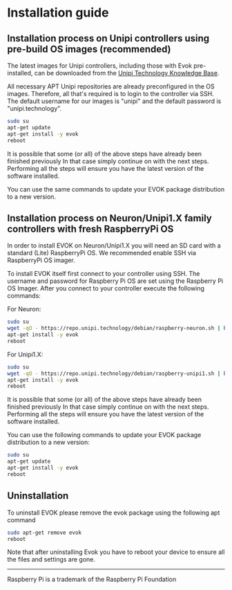 # Installation guide


## Installation process on Unipi controllers using pre-build OS images (recommended)


The latest images for Unipi controllers, including those with Evok pre-installed,
can be downloaded from the 
[Unipi Technology Knowledge Base](https://kb.unipi.technology/os-images).

All necessary APT Unipi repositories are already preconfigured in the OS images.
Therefore, all that's required is to login to the controller via SSH.
The default username for our images is "unipi" and the default password is "unipi.technology".

```bash
sudo su
apt-get update
apt-get install -y evok
reboot
```

It is possible that some (or all) of the above steps have already been finished previously
In that case simply continue on with the next steps.
Performing all the steps will ensure you have the latest version of the software installed.

You can use the same commands to update your EVOK package distribution to a new version.


## Installation process on Neuron/Unipi1.X family controllers with fresh RaspberryPi OS

In order to install EVOK on Neuron/Unipi1.X you will need an SD card with a standard (Lite) RaspberryPi OS.
We recommended enable SSH via RaspberryPi OS imager.

To install EVOK itself first connect to your controller using SSH.
The username and password for Raspberry Pi OS are set using the Raspberry Pi OS Imager.
After you connect to your controller execute the following commands:

For Neuron:
```bash
sudo su
wget -qO - https://repo.unipi.technology/debian/raspberry-neuron.sh | bash
apt-get install -y evok
reboot
```

For Unipi1.X:
```bash
sudo su
wget -qO - https://repo.unipi.technology/debian/raspberry-unipi1.sh | bash
apt-get install -y evok
reboot
```

It is possible that some (or all) of the above steps have already been finished previously
In that case simply continue on with the next steps.
Performing all the steps will ensure you have the latest version of the software installed.

You can use the following commands to update your EVOK package distribution to a new version:

```bash
sudo su
apt-get update
apt-get install -y evok
reboot
```


## Uninstallation

To uninstall EVOK please remove the evok package using the following apt command

```bash
sudo apt-get remove evok
reboot
```

Note that after uninstalling Evok you have to reboot your device to ensure all the files and settings are gone.


----
Raspberry Pi is a trademark of the Raspberry Pi Foundation

[our forum]:http://forum.unipi.technology/
[evok-web]:https://github.com/UniPiTechnology/evok-web

